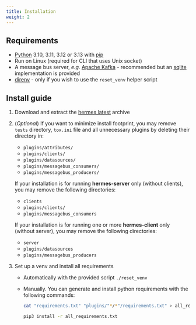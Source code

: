 ```yaml
---
title: Installation
weight: 2
---
```


## Requirements

- [Python](https://www.python.org/) 3.10, 3.11, 3.12 or 3.13 with [pip](https://pip.pypa.io/en/stable/)
- Run on Linux (required for CLI that uses Unix socket)
- A message bus server, *e.g.* [Apache Kafka](https://kafka.apache.org/) - recommended but an [sqlite](/setup/configuration/plugins/messagebus_producers/sqlite/) implementation is provided
- [direnv](https://direnv.net/) - only if you wish to use the `reset_venv` helper script

## Install guide

1. Download and extract the [hermes latest](https://github.com/DSIN-INSA-Strasbourg/Hermes/archive/refs/heads/main.zip) archive

2. (*Optional*) If you want to minimize install footprint, you may remove `tests` directory, `tox.ini` file and all unnecessary plugins by deleting their directory in:

    - `plugins/attributes/`
    - `plugins/clients/`
    - `plugins/datasources/`
    - `plugins/messagebus_consumers/`
    - `plugins/messagebus_producers/`

    If your installation is for running **hermes-server** only (without clients), you may remove the following directories:
    - `clients`
    - `plugins/clients/`
    - `plugins/messagebus_consumers`

    If your installation is for running one or more **hermes-client** only (without server), you may remove the following directories:
    - `server`
    - `plugins/datasources`
    - `plugins/messagebus_producers`

3. Set up a venv and install all requirements

    - Automatically with the provided script `./reset_venv`
    - Manually. You can generate and install python requirements with the following commands:

      ```bash
      cat "requirements.txt" "plugins/"*/*"/requirements.txt" > all_requirements.txt 2>/dev/null

      pip3 install -r all_requirements.txt
      ```
